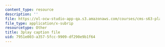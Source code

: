```yaml
---
content_type: resource
description: ''
file: https://ol-ocw-studio-app-qa.s3.amazonaws.com/courses/cms-s63-playful-augmented-reality-audio-design-exploration-fall-2019/7951e003a3575fcc9909df290e9b1f64_hbBGpXBf3Ig.vtt
file_type: application/x-subrip
resourcetype: Other
title: 3play caption file
uid: 7951e003-a357-5fcc-9909-df290e9b1f64
---
```

